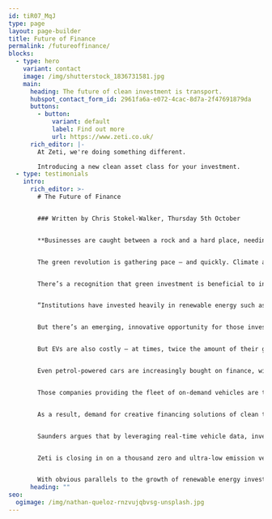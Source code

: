 ```yaml
---
id: tiR07_MqJ
type: page
layout: page-builder
title: Future of Finance
permalink: /futureoffinance/
blocks:
  - type: hero
    variant: contact
    image: /img/shutterstock_1836731581.jpg
    main:
      heading: The future of clean investment is transport.
      hubspot_contact_form_id: 2961fa6a-e072-4cac-8d7a-2f47691879da
      buttons:
        - button:
            variant: default
            label: Find out more
            url: https://www.zeti.co.uk/
      rich_editor: |-
        A﻿t Zeti, we're doing something different. 

        I﻿ntroducing a new clean asset class for your investment.
  - type: testimonials
    intro:
      rich_editor: >-
        # The Future of Finance


        ### Written by Chris Stokel-Walker, Thursday 5th October


        **Businesses are caught between a rock and a hard place, needing to update vehicle fleets while facing eyewatering costs for new EVs. That’s where an investment opportunity lies.**


        The green revolution is gathering pace – and quickly. Climate and clean and green tech is a booming market, with more than [$495 billion invested in the sector in 2022](https://www.statista.com/statistics/186807/worldwide-investment-in-sustainable-energy-since-2004/) – a number reaching new records every year.


        There’s a recognition that green investment is beneficial to investors across the world. It provides environmental, social and governance (ESG) benefits, while signalling to investors and customers alike that your business acknowledges the climate crisis – and more importantly, is doing something to help. Most investors have pursued renewable power projects or green energy investments to fund, often seen as the low hanging fruit for investors.


        “Institutions have invested heavily in renewable energy such as solar and wind,” says Dan Saunders, founder and CEO of Zeti, a financial technology company which is revolutionising the way that transport is financed. “A lot of money has gone into those assets, and for good reason. But at some point it creates a concentration of risk in the underlying asset class. There’s no diversification.”


        But there’s an emerging, innovative opportunity for those investors who are truly forward-thinking, and it’s all around us. Transport is one of the major contributors to the world’s carbon emissions – accounting for [around a quarter](https://www.iea.org/reports/tracking-transport-2019) of all emissions worldwide. Greener alternatives are available: electric vehicles (EVs) are becoming increasingly common on the world’s roads, and incentivised by governments across the globe.


        But EVs are also costly – at times, twice the amount of their gas-guzzling alternatives – making them beyond the reach of most people. “Barely a day goes by without a news story about the pollution caused by transport. Governments and society want and expect a shift to zero and ultra-low emission vehicles,” says Saunders. “At the same time, these vehicles can be very expensive to purchase.”


        Even petrol-powered cars are increasingly bought on finance, with around 90 percent of new vehicles funded that way in the UK, according to Saunders. At the same time, people are using more on-demand services, whether that’s via the likes of Uber or last mile delivery for their Amazon purchases. As a result, fewer individuals than ever before need to own vehicles. “You’ve got this increasing view that transport is becoming a service,” says Saunders. “Less and less people own vehicles; it’s on-demand, and they’re being owned by fleets. We’ll soon come to view transport as a utility, just like energy.”


        Those companies providing the fleet of on-demand vehicles are themselves tightly run. “They  have volatility and seasonality, like any business,” says Saunders. “They’re always looking to improve cash flow to make sure they’re financially secure.”


        As a result, demand for creative financing solutions of clean transport is increasing, in turn creating opportunities. “Clean  vehicles themselves can be a new, sustainable investment opportunity for these financial institutions, and not just the charging infrastructure to power them,” says Saunders. “Rather than invest in an array of solar panels that generate income based on the their energy output, you could invest in a fleet of zero-emission vehicles, that generate income based on their utilisation.”


        Saunders argues that by leveraging real-time vehicle data, investment in clean energy vehicle fleets can now have as big an impact as renewable energy investment. “Unquestionably renewables investment is good for the planet and will be needed to power clean transport. But transport pollution is immediate, and the localised health risks are obvious. Making capital flow into the adoption of zero-emission vehicles is good for everybody,” says Saunders. It generates good returns, which Saunders says are currently commensurate to the rate of inflation, beating other investment products, whilst providing an enduring benefit to society.


        Zeti is closing in on a thousand zero and ultra-low emission vehicles being managed by its digital platform, including a range of London taxis operating on electric power.  Half a billion dollars worth of further enquiries have amassed from businesses looking to have their vehicles financed by Zeti’s lending partners. “We easily have demand for another several thousand vehicles that are ready to be financed straight away,” says Saunders, “and barely anyone knows about us yet. That’s what I’m excited about, to see the positive environmental impact that Zeti can achieve once fleet companies and investment institutions see this new opportunity to generate and share value.” That has interested investors in the business, including early stage US venture capital investors Powerhouse Ventures and Toyota Ventures, the VC arm of automotive Goliath.


        With obvious parallels to the growth of renewable energy investment, the clean transport investment revolution appears to be upon us. And it looks like it could be big. “Zeti’s aim is to be an enabler, the ‘middleware’, if you will,” says Saunders. “The demand for clean transport finance is clearly there. It’s just about whether financial institutions want to be leaders in this field or followers.”
      heading: ""
seo:
  ogimage: /img/nathan-queloz-rnzvujqbvsg-unsplash.jpg
---
```

